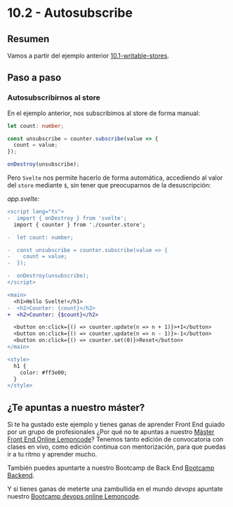 # 10.2 - Autosubscribe

## Resumen

Vamos a partir del ejemplo anterior [10.1-writable-stores](../10.1-writable-stores/).

## Paso a paso

### Autosubscribirnos al store

En el ejemplo anterior, nos subscribimos al store de forma manual:

```ts
let count: number;

const unsubscribe = counter.subscribe(value => {
  count = value;
});

onDestroy(unsubscribe);
```

Pero `Svelte` nos permite hacerlo de forma automática, accediendo al valor del `store` mediante `$`, sin tener que preocuparnos de la desuscripción:

_app.svelte:_

```diff
<script lang="ts">
-  import { onDestroy } from 'svelte';
  import { counter } from './counter.store';

-  let count: number;

-  const unsubscribe = counter.subscribe(value => {
-    count = value;
-  });

-  onDestroy(unsubscribe);
</script>

<main>
  <h1>Hello Svelte!</h1>
-  <h2>Counter: {count}</h2>
+  <h2>Counter: {$count}</h2>

  <button on:click={() => counter.update(n => n + 1)}>+1</button>
  <button on:click={() => counter.update(n => n - 1)}>-1</button>
  <button on:click={() => counter.set(0)}>Reset</button>
</main>

<style>
  h1 {
    color: #ff3e00;
  }
</style>

```

## ¿Te apuntas a nuestro máster?

Si te ha gustado este ejemplo y tienes ganas de aprender Front End guiado por un grupo de profesionales ¿Por qué no te apuntas a nuestro [Máster Front End Online Lemoncode](https://lemoncode.net/master-frontend#inicio-banner)? Tenemos tanto edición de convocatoria con clases en vivo, como edición continua con mentorización, para que puedas ir a tu ritmo y aprender mucho.

También puedes apuntarte a nuestro Bootcamp de Back End [Bootcamp Backend](https://lemoncode.net/bootcamp-backend#inicio-banner).

Y si tienes ganas de meterte una zambullida en el mundo _devops_ apuntate nuestro [Bootcamp devops online Lemoncode](https://lemoncode.net/bootcamp-devops#bootcamp-devops/inicio).
